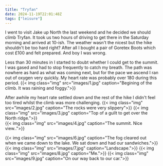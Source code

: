 ```yaml
---
title: "Tryfan"
date: 2024-11-19T22:01:48Z
tags: ["leisure"]
---
```


I went to visit Jake up North the last weekend and he decided we should climb Tryfan. It took us two hours of driving to get there in the Saturday morning and arrived at 10-ish. The weather wasn't the nicest but the hike shouldn't be too hard right? After all I bought a pair of Goretex Boots which cost £100 and felt prepared. And boy I was wrong.

Less than 30 minutes in I started to doubt whether I could get to the summit. I was gased and had to stop frequently to catch my breath. The path was nowhere as hard as what was coming next, but for the pace we ascend I ran out of oxygen very quickly. My heart rate was probably over 180 during this period.
{{< img class="img" src="images/1.jpg" caption="Begining of the climb. It was raining and foggy.">}}


After awhile my heart rate settled down and the rest of the hike I didn't feel too tired whilst the climb was more challenging.
{{< img class="img" src="images/2.jpg" caption="The rocks were very slippery">}}
{{< img class="img" src="images/3.jpg" caption="Top of a gullt to get over the North ridge.">}}  
{{< img class="img" src="images/4.jpg" caption="The summit. Nice view..">}}

{{< img class="img" src="images/6.jpg" caption="The fog cleared out when we came down to the lake. We sat down and had our sandwiches.">}}
{{< img class="img" src="images/7.jpg" caption="Landscape.">}}
{{< img class="img" src="images/8.jpg" caption="Me.">}}
{{< img class="img" src="images/9.jpg" caption="On our way back to our car.">}}



